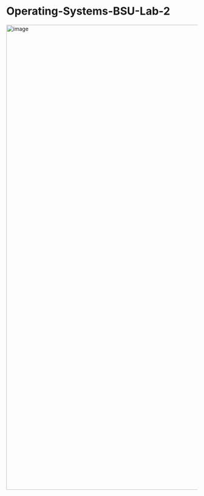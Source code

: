 # Operating-Systems-BSU-Lab-2

<img width="1260" height="1224" alt="image" src="https://github.com/user-attachments/assets/ee9435ba-a44b-4ccf-8c9e-1f8236778912" />
